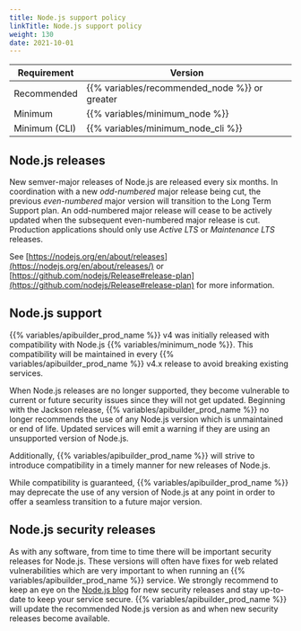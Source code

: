 ```yaml
---
title: Node.js support policy
linkTitle: Node.js support policy
weight: 130
date: 2021-10-01
---
```


|  Requirement   |  Version  |
| --- | --- |
| Recommended | {{% variables/recommended_node %}} or greater |
| Minimum | {{% variables/minimum_node %}} |
| Minimum (CLI) | {{% variables/minimum_node_cli %}} |

## Node.js releases

New semver-major releases of Node.js are released every six months. In coordination with a new _odd-numbered_ major release being cut, the previous _even-numbered_ major version will transition to the Long Term Support plan. An odd-numbered major release will cease to be actively updated when the subsequent even-numbered major release is cut. Production applications should only use _Active LTS_ or _Maintenance LTS_ releases.

See [https://nodejs.org/en/about/releases](https://nodejs.org/en/about/releases/) or [https://github.com/nodejs/Release#release-plan](https://github.com/nodejs/Release#release-plan) for more information.

## Node.js support

{{% variables/apibuilder_prod_name %}} v4 was initially released with compatibility with Node.js {{% variables/minimum_node %}}. This compatibility will be maintained in every {{% variables/apibuilder_prod_name %}} v4.x release to avoid breaking existing services.

When Node.js releases are no longer supported, they become vulnerable to current or future security issues since they will not get updated. Beginning with the Jackson release, {{% variables/apibuilder_prod_name %}} no longer recommends the use of any Node.js version which is unmaintained or end of life. Updated services will emit a warning if they are using an unsupported version of Node.js.

Additionally, {{% variables/apibuilder_prod_name %}} will strive to introduce compatibility in a timely manner for new releases of Node.js.

While compatibility is guaranteed, {{% variables/apibuilder_prod_name %}} may deprecate the use of any version of Node.js at any point in order to offer a seamless transition to a future major version.

## Node.js security releases

As with any software, from time to time there will be important security releases for Node.js. These versions will often have fixes for web related vulnerabilities which are very important to when running an {{% variables/apibuilder_prod_name %}} service. We strongly recommend to keep an eye on the [Node.js blog](https://nodejs.org/en/blog/vulnerability/) for new security releases and stay up-to-date to keep your service secure. {{% variables/apibuilder_prod_name %}} will update the recommended Node.js version as and when new security releases become available.
